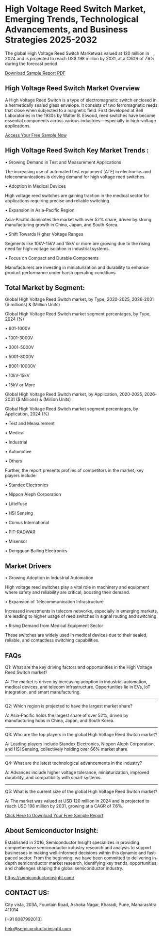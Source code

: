 <h1>High Voltage Reed Switch Market, Emerging Trends, Technological Advancements, and Business Strategies 2025-2032</h1>

The global High Voltage Reed Switch Marketwas valued at 120 million in 2024 and is projected to reach US$ 198 million by 2031, at a CAGR of 7.6% during the forecast period.

[Download Sample Report PDF](https://semiconductorinsight.com/download-sample-report/?product_id=91071)

<h2>High Voltage Reed Switch Market Overview</h2>

A High Voltage Reed Switch is a type of electromagnetic switch enclosed in a hermetically sealed glass envelope. It consists of two ferromagnetic reeds that close when subjected to a magnetic field. First developed at Bell Laboratories in the 1930s by Walter B. Elwood, reed switches have become essential components across various industries—especially in high-voltage applications.

[Access Your Free Sample Now
](https://semiconductorinsight.com/report/high-voltage-reed-switch-market/)

<h2>High Voltage Reed Switch Key Market Trends  :</h2>

•	Growing Demand in Test and Measurement Applications

The increasing use of automated test equipment (ATE) in electronics and telecommunications is driving demand for high voltage reed switches.

•	Adoption in Medical Devices

High voltage reed switches are gaining traction in the medical sector for applications requiring precise and reliable switching.

•	Expansion in Asia-Pacific Region

Asia-Pacific dominates the market with over 52% share, driven by strong manufacturing growth in China, Japan, and South Korea.

•	Shift Towards Higher Voltage Ranges

Segments like 10kV-15kV and 15kV or more are growing due to the rising need for high-voltage isolation in industrial systems.

•	Focus on Compact and Durable Components

Manufacturers are investing in miniaturization and durability to enhance product performance under harsh operating conditions.

<h2>Total Market by Segment:</h2>

Global High Voltage Reed Switch market, by Type, 2020-2025, 2026-2031 ($ millions) & (Million Units)

Global High Voltage Reed Switch market segment percentages, by Type, 2024 (%)

•	601-1000V

•	1001-3000V

•	3001-5000V

•	5001-8000V

•	8001-10000V

•	10kV-15kV

•	15kV or More

Global High Voltage Reed Switch market, by Application, 2020-2025, 2026-2031 ($ Millions) & (Million Units)

Global High Voltage Reed Switch market segment percentages, by Application, 2024 (%)

•	Test and Measurement

•	Medical

•	Industrial

•	Automotive

•	Others

Further, the report presents profiles of competitors in the market, key players include:

•	Standex Electronics

•	Nippon Aleph Corporation

•	Littelfuse

•	HSI Sensing

•	Comus International

•	PIT-RADWAR

•	Misensor

•	Dongguan Bailing Electronics

<h2>Market Drivers</h2>

•	Growing Adoption in Industrial Automation

High voltage reed switches play a vital role in machinery and equipment where safety and reliability are critical, boosting their demand.

•	Expansion of Telecommunication Infrastructure

Increased investments in telecom networks, especially in emerging markets, are leading to higher usage of reed switches in signal routing and switching.

•	Rising Demand from Medical Equipment Sector

These switches are widely used in medical devices due to their sealed, reliable, and contactless switching capabilities.

<h2>FAQs</h2>

Q1: What are the key driving factors and opportunities in the High Voltage Reed Switch market?

A: The market is driven by increasing adoption in industrial automation, medical devices, and telecom infrastructure. Opportunities lie in EVs, IoT integration, and smart manufacturing.

________________________________________

Q2: Which region is projected to have the largest market share?

A: Asia-Pacific holds the largest share of over 52%, driven by manufacturing hubs in China, Japan, and South Korea.

________________________________________

Q3: Who are the top players in the global High Voltage Reed Switch market?

A: Leading players include Standex Electronics, Nippon Aleph Corporation, and HSI Sensing, collectively holding over 66% market share.

________________________________________

Q4: What are the latest technological advancements in the industry?

A: Advances include higher voltage tolerance, miniaturization, improved durability, and compatibility with smart systems.

________________________________________

Q5: What is the current size of the global High Voltage Reed Switch market?

A: The market was valued at USD 120 million in 2024 and is projected to reach USD 198 million by 2031, growing at a CAGR of 7.6%.

[Click Here to Download Your Free Sample Report ](https://semiconductorinsight.com/download-sample-report/?product_id=91071)

<h2>About Semiconductor Insight:</h2>

Established in 2016, Semiconductor Insight specializes in providing comprehensive semiconductor industry research and analysis to support businesses in making well-informed decisions within this dynamic and fast-paced sector. From the beginning, we have been committed to delivering in-depth semiconductor market research, identifying key trends, opportunities, and challenges shaping the global semiconductor industry.

https://semiconductorinsight.com/

<h2>CONTACT US:</h2>

City vista, 203A, Fountain Road, Ashoka Nagar, Kharadi, Pune, Maharashtra 411014

[+91 8087992013]

help@semiconductorinsight.com


